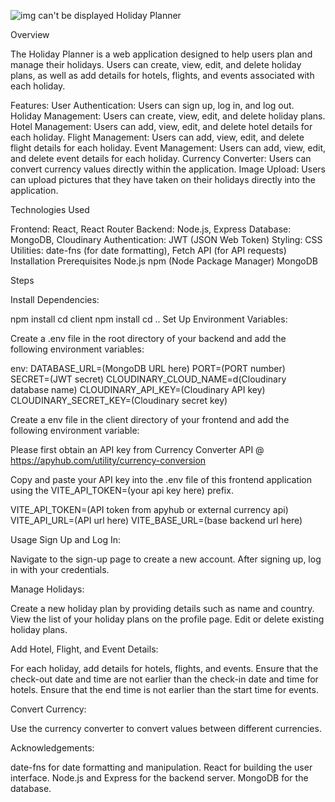 ![img can't be displayed](/assets/logo.jpg)
Holiday Planner

Overview

The Holiday Planner is a web application designed to help users plan and manage their holidays. Users can create, view, edit, and delete holiday plans, as well as add details for hotels, flights, and events associated with each holiday.

Features:
User Authentication: Users can sign up, log in, and log out.
Holiday Management: Users can create, view, edit, and delete holiday plans.
Hotel Management: Users can add, view, edit, and delete hotel details for each holiday.
Flight Management: Users can add, view, edit, and delete flight details for each holiday.
Event Management: Users can add, view, edit, and delete event details for each holiday.
Currency Converter: Users can convert currency values directly within the application.
Image Upload: Users can upload pictures that they have taken on their holidays directly into the application.

Technologies Used

Frontend: React, React Router
Backend: Node.js, Express
Database: MongoDB, Cloudinary
Authentication: JWT (JSON Web Token)
Styling: CSS
Utilities: date-fns (for date formatting), Fetch API (for API requests)
Installation
Prerequisites
Node.js
npm (Node Package Manager)
MongoDB


Steps

Install Dependencies:

npm install
cd client
npm install
cd ..
Set Up Environment Variables:

Create a .env file in the root directory of your backend and add the following environment variables:

env:
DATABASE_URL=(MongoDB URL here)
PORT=(PORT number)
SECRET=(JWT secret)
CLOUDINARY_CLOUD_NAME=d(Cloudinary database name)
CLOUDINARY_API_KEY=(Cloudinary API key)
CLOUDINARY_SECRET_KEY=(Cloudinary secret key)

Create a env file in the client directory of your frontend and add the following environment variable:

Please first obtain an API key from Currency Converter API @ https://apyhub.com/utility/currency-conversion

Copy and paste your API key into the .env file of this frontend application using the VITE_API_TOKEN=(your api key here) prefix.

VITE_API_TOKEN=(API token from apyhub or external currency api)
VITE_API_URL=(API url here)
VITE_BASE_URL=(base backend url here)


Usage
Sign Up and Log In:

Navigate to the sign-up page to create a new account.
After signing up, log in with your credentials.

Manage Holidays:

Create a new holiday plan by providing details such as name and country.
View the list of your holiday plans on the profile page.
Edit or delete existing holiday plans.

Add Hotel, Flight, and Event Details:

For each holiday, add details for hotels, flights, and events.
Ensure that the check-out date and time are not earlier than the check-in date and time for hotels.
Ensure that the end time is not earlier than the start time for events.

Convert Currency:

Use the currency converter to convert values between different currencies.

Acknowledgements:

date-fns for date formatting and manipulation.
React for building the user interface.
Node.js and Express for the backend server.
MongoDB for the database.
